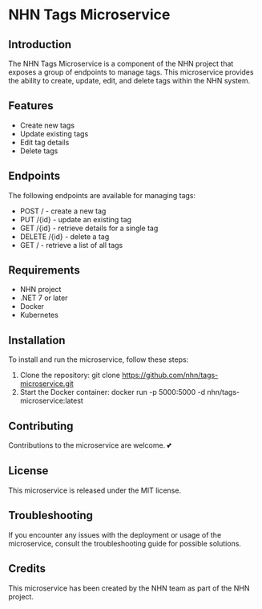 # NHN Tags Microservice

## Introduction
The NHN Tags Microservice is a component of the NHN project that exposes a group of endpoints to manage tags. This microservice provides the ability to create, update, edit, and delete tags within the NHN system.

## Features
- Create new tags
- Update existing tags
- Edit tag details
- Delete tags

## Endpoints
The following endpoints are available for managing tags:
- POST / - create a new tag
- PUT /{id} - update an existing tag
- GET /{id} - retrieve details for a single tag
- DELETE /{id} - delete a tag
- GET / - retrieve a list of all tags

## Requirements
- NHN project
- .NET 7 or later
- Docker
- Kubernetes

## Installation
To install and run the microservice, follow these steps:
1. Clone the repository:
    git clone https://github.com/nhn/tags-microservice.git
2. Start the Docker container:
    docker run -p 5000:5000 -d nhn/tags-microservice:latest

## Contributing
Contributions to the microservice are welcome. 💕

## License
This microservice is released under the MIT license.

## Troubleshooting
If you encounter any issues with the deployment or usage of the microservice, consult the troubleshooting guide for possible solutions.

## Credits
This microservice has been created by the NHN team as part of the NHN project.

